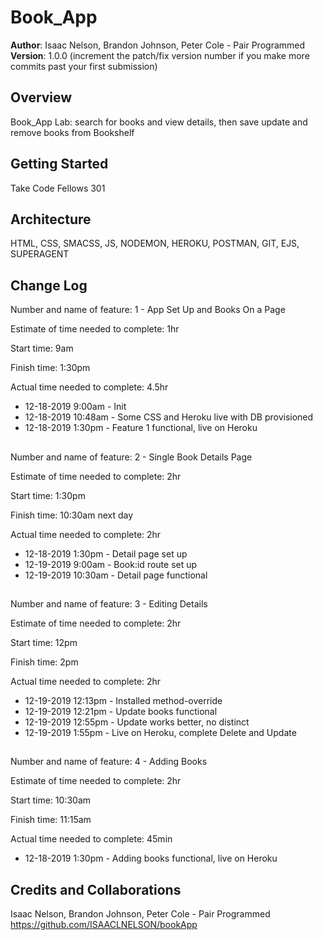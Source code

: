 # Book_App

**Author**: Isaac Nelson, Brandon Johnson, Peter Cole - Pair Programmed  
**Version**: 1.0.0 (increment the patch/fix version number if you make more commits past your first submission)

## Overview

Book_App Lab: search for books and view details, then save update and remove books from Bookshelf

## Getting Started

Take Code Fellows 301

## Architecture

HTML, CSS, SMACSS, JS, NODEMON, HEROKU, POSTMAN, GIT, EJS, SUPERAGENT

## Change Log

Number and name of feature: 1 - App Set Up and Books On a Page

Estimate of time needed to complete: 1hr

Start time: 9am

Finish time: 1:30pm

Actual time needed to complete: 4.5hr

- 12-18-2019 9:00am - Init
- 12-18-2019 10:48am - Some CSS and Heroku live with DB provisioned
- 12-18-2019 1:30pm - Feature 1 functional, live on Heroku

## 

Number and name of feature: 2 - Single Book Details Page

Estimate of time needed to complete: 2hr

Start time: 1:30pm

Finish time: 10:30am next day

Actual time needed to complete: 2hr

- 12-18-2019 1:30pm - Detail page set up
- 12-19-2019 9:00am - Book:id route set up
- 12-19-2019 10:30am - Detail page functional

## 

Number and name of feature: 3 - Editing Details

Estimate of time needed to complete: 2hr

Start time: 12pm

Finish time: 2pm

Actual time needed to complete: 2hr

- 12-19-2019 12:13pm - Installed method-override
- 12-19-2019 12:21pm - Update books functional
- 12-19-2019 12:55pm - Update works better, no distinct
- 12-19-2019 1:55pm - Live on Heroku, complete Delete and Update

## 

Number and name of feature: 4 - Adding Books

Estimate of time needed to complete: 2hr

Start time: 10:30am

Finish time: 11:15am

Actual time needed to complete: 45min

- 12-18-2019 1:30pm - Adding books functional, live on Heroku

## Credits and Collaborations

Isaac Nelson, Brandon Johnson, Peter Cole - Pair Programmed  
https://github.com/ISAACLNELSON/bookApp
